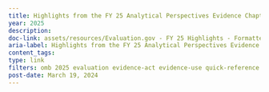 ```yaml
---
title: Highlights from the FY 25 Analytical Perspectives Evidence Chapter
year: 2025
description: 
doc-link: assets/resources/Evaluation.gov - FY 25 Highlights - Formatted.pdf
aria-label: Highlights from the FY 25 Analytical Perspectives Evidence Chapter
content_tags: 
type: link
filters: omb 2025 evaluation evidence-act evidence-use quick-reference
post-date: March 19, 2024
---
```

